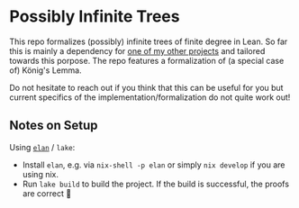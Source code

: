 # Possibly Infinite Trees

This repo formalizes (possibly) infinite trees of finite degree in Lean.
So far this is mainly a dependency for [one of my other projects](https://github.com/monsterkrampe/Existential-Rules-in-Lean) and tailored towards this porpose. 
The repo features a formalization of (a special case of) König's Lemma. 

Do not hesitate to reach out if you think that this can be useful for you but current specifics of the implementation/formalization do not quite work out!

## Notes on Setup

Using [`elan`](https://github.com/leanprover/elan) / `lake`:

- Install `elan`, e.g. via `nix-shell -p elan` or simply `nix develop` if you are using nix.
- Run `lake build` to build the project. If the build is successful, the proofs are correct :tada:

